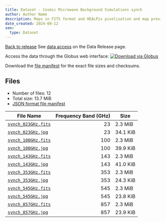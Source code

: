 ```yaml
---
title: Dataset - Cosmic Microwave Background Simulations synch
author: Author Name
description: Maps in FITS format and HEALPix pixelization and map preview in jpg format for the synch component
date_created: 2024-09-12
seo:
  type: Dataset
---
```


[Back to release](./index.html#datasets)
See [data access](./index.html#data-access) on the Data Release page.

Access the data through the Globus web interface: [![Download via Globus](images/globus-logo.png)](https://app.globus.org/file-manager?origin_id=18ed636e-0389-44c3-b533-cb3901dfc60f&origin_path=%2F/myfolder5/%2Fsynch%2F)

Download the [file manifest](https://g-1926f5.c2d0f8.bd7c.data.globus.org//myfolder5//synch/manifest.json) for the exact file sizes and checksums.

## Files

- Number of files: 12
- Total size: 13.7 MiB
- [JSON format file manifest](https://g-1926f5.c2d0f8.bd7c.data.globus.org//myfolder5//synch/manifest.json)

|                                               File Name                                               | Frequency Band (GHz) |   Size   |
| ----------------------------------------------------------------------------------------------------- | -------------------: | -------- |
| [`synch_023GHz.fits`](https://g-1926f5.c2d0f8.bd7c.data.globus.org/myfolder5/synch/synch_023GHz.fits) |                   23 | 2.3 MiB  |
| [`synch_023GHz.jpg`](https://g-1926f5.c2d0f8.bd7c.data.globus.org/myfolder5/synch/synch_023GHz.jpg)   |                   23 | 34.1 KiB |
| [`synch_100GHz.fits`](https://g-1926f5.c2d0f8.bd7c.data.globus.org/myfolder5/synch/synch_100GHz.fits) |                  100 | 2.3 MiB  |
| [`synch_100GHz.jpg`](https://g-1926f5.c2d0f8.bd7c.data.globus.org/myfolder5/synch/synch_100GHz.jpg)   |                  100 | 39.9 KiB |
| [`synch_143GHz.fits`](https://g-1926f5.c2d0f8.bd7c.data.globus.org/myfolder5/synch/synch_143GHz.fits) |                  143 | 2.3 MiB  |
| [`synch_143GHz.jpg`](https://g-1926f5.c2d0f8.bd7c.data.globus.org/myfolder5/synch/synch_143GHz.jpg)   |                  143 | 41.0 KiB |
| [`synch_353GHz.fits`](https://g-1926f5.c2d0f8.bd7c.data.globus.org/myfolder5/synch/synch_353GHz.fits) |                  353 | 2.3 MiB  |
| [`synch_353GHz.jpg`](https://g-1926f5.c2d0f8.bd7c.data.globus.org/myfolder5/synch/synch_353GHz.jpg)   |                  353 | 24.3 KiB |
| [`synch_545GHz.fits`](https://g-1926f5.c2d0f8.bd7c.data.globus.org/myfolder5/synch/synch_545GHz.fits) |                  545 | 2.3 MiB  |
| [`synch_545GHz.jpg`](https://g-1926f5.c2d0f8.bd7c.data.globus.org/myfolder5/synch/synch_545GHz.jpg)   |                  545 | 23.8 KiB |
| [`synch_857GHz.fits`](https://g-1926f5.c2d0f8.bd7c.data.globus.org/myfolder5/synch/synch_857GHz.fits) |                  857 | 2.3 MiB  |
| [`synch_857GHz.jpg`](https://g-1926f5.c2d0f8.bd7c.data.globus.org/myfolder5/synch/synch_857GHz.jpg)   |                  857 | 23.9 KiB |
